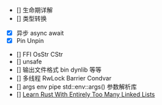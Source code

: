 - [] 生命期详解
- [] 类型转换
- [x] 异步 async await
- [x] Pin Unpin
- [] FFI OsStr CStr
- [] unsafe
- [] 输出文件格式 bin dynlib 等等
- [] 多线程 RwLock Barrier Condvar
- [] args env pipe std::env::args() 参数解析库
- [] [Learn Rust With Entirely Too Many Linked Lists](https://rust-unofficial.github.io/too-many-lists/)
